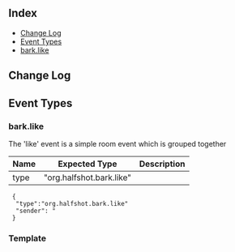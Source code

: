 
## Index
- [Change Log](#change-log)
- [Event Types](#event-types)
 - [bark.like](#bark.like)
## Change Log

## Event Types

### bark.like

The 'like' event is a simple room event which is grouped together 

| Name          | Expected Type | Description |
| ------------- | ------------- | ----------- |
| type          | "org.halfshot.bark.like"    |

```
 {
  "type":"org.halfshot.bark.like"
  "sender": "
 }
```

### Template 
